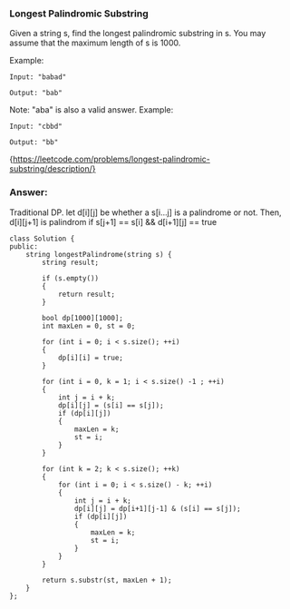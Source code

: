 ### Longest Palindromic Substring

Given a string s, find the longest palindromic substring in s. You may assume that the maximum length of s is 1000.

Example:

	Input: "babad"

	Output: "bab"

Note: "aba" is also a valid answer.
Example:

	Input: "cbbd"

	Output: "bb"

{https://leetcode.com/problems/longest-palindromic-substring/description/}

### Answer:

Traditional DP. let d[i][j] be whether a s[i...j] is a palindrome or not. Then, d[i][j+1] is palindrom if s[j+1] == s[i] && d[i+1][j] == true

	class Solution {
	public:
	    string longestPalindrome(string s) {
	        string result;
	        
	        if (s.empty())
	        {
	            return result;
	        }
	        
	        bool dp[1000][1000];
	        int maxLen = 0, st = 0;
	        
	        for (int i = 0; i < s.size(); ++i)
	        {
	            dp[i][i] = true;
	        }
	        
	        for (int i = 0, k = 1; i < s.size() -1 ; ++i)
	        {
	            int j = i + k;
	            dp[i][j] = (s[i] == s[j]);
	            if (dp[i][j])
	            {
	                maxLen = k;
	                st = i;
	            }
	        }
	        
	        for (int k = 2; k < s.size(); ++k)
	        {
	            for (int i = 0; i < s.size() - k; ++i)
	            {
	                int j = i + k;
	                dp[i][j] = dp[i+1][j-1] & (s[i] == s[j]);
	                if (dp[i][j])
	                {
	                    maxLen = k;
	                    st = i;
	                }
	            }
	        }
	            
	        return s.substr(st, maxLen + 1);
	    }
	};